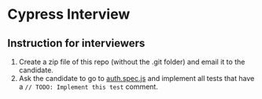 # Cypress Interview

## Instruction for interviewers
1. Create a zip file of this repo (without the .git folder) and email it to the candidate.
2. Ask the candidate to go to [auth.spec.js](cypress/tests/ui/auth.spec.js) and implement all tests that have a `// TODO: Implement this test` comment.